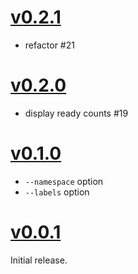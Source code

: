 # [v0.2.1](https://github.com/koudaiii/kubeps/releases/tag/v0.2.1)

- refactor #21

# [v0.2.0](https://github.com/koudaiii/kubeps/releases/tag/v0.2.0)

- display ready counts #19

# [v0.1.0](https://github.com/koudaiii/kubeps/releases/tag/v0.1.0)

- `--namespace` option
- `--labels` option

# [v0.0.1](https://github.com/koudaiii/kubeps/releases/tag/v0.0.1)

Initial release.
